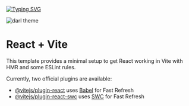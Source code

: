 [![Typing SVG](https://readme-typing-svg.demolab.com?font=Fira+Code&weight=600&pause=1000&width=435&lines=React++%2B+MUI+Responsive+Real+Project)](https://git.io/typing-svg)

![darl theme](https://github.com/remmi755/MuiProject/blob/master/muiReact.jpg)


# React + Vite

This template provides a minimal setup to get React working in Vite with HMR and some ESLint rules.

Currently, two official plugins are available:

- [@vitejs/plugin-react](https://github.com/vitejs/vite-plugin-react/blob/main/packages/plugin-react/README.md) uses [Babel](https://babeljs.io/) for Fast Refresh
- [@vitejs/plugin-react-swc](https://github.com/vitejs/vite-plugin-react-swc) uses [SWC](https://swc.rs/) for Fast Refresh
